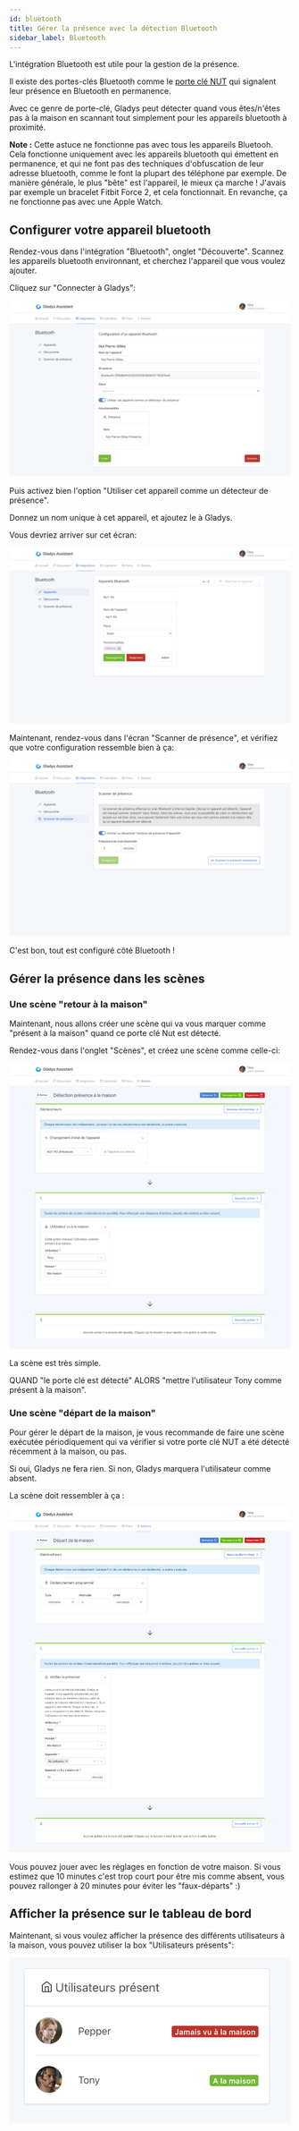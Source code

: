 ```yaml
---
id: bluetooth
title: Gérer la présence avec la détection Bluetooth
sidebar_label: Bluetooth
---
```


L'intégration Bluetooth est utile pour la gestion de la présence.

Il existe des portes-clés Bluetooth comme le [porte clé NUT](https://www.amazon.fr/NUT-%C3%89crou-Mini-Bluetooth-Tracker/dp/B01M664D98/ref=sr_1_1?tag=gladproj-21) qui signalent leur présence en Bluetooth en permanence.

Avec ce genre de porte-clé, Gladys peut détecter quand vous êtes/n'êtes pas à la maison en scannant tout simplement pour les appareils bluetooth à proximité.

**Note :** Cette astuce ne fonctionne pas avec tous les appareils Bluetooh. Cela fonctionne uniquement avec les appareils bluetooth qui émettent en permanence, et qui ne font pas des techniques d'obfuscation de leur adresse bluetooth, comme le font la plupart des téléphone par exemple. De manière générale, le plus "bête" est l'appareil, le mieux ça marche ! J'avais par exemple un bracelet Fitbit Force 2, et cela fonctionnait. En revanche, ça ne fonctionne pas avec une Apple Watch.

## Configurer votre appareil bluetooth

Rendez-vous dans l'intégration "Bluetooth", onglet "Découverte". Scannez les appareils bluetooth environnant, et cherchez l'appareil que vous voulez ajouter.

Cliquez sur "Connecter à Gladys":

![Configurer appareil bluetooth](../../../../../static/img/docs/fr/configuration/bluetooth/configurer-appareil-bluetooth.png)

Puis activez bien l'option "Utiliser cet appareil comme un détecteur de présence".

Donnez un nom unique à cet appareil, et ajoutez le à Gladys.

Vous devriez arriver sur cet écran:

![Configurer appareil bluetooth](../../../../../static/img/docs/fr/configuration/bluetooth/liste-bluetooth.png)

Maintenant, rendez-vous dans l'écran "Scanner de présence", et vérifiez que votre configuration ressemble bien à ça:

![Configurer appareil bluetooth](../../../../../static/img/docs/fr/configuration/bluetooth/parametres-bluetooth.png)

C'est bon, tout est configuré côté Bluetooth !

## Gérer la présence dans les scènes

### Une scène "retour à la maison"

Maintenant, nous allons créer une scène qui va vous marquer comme "présent à la maison" quand ce porte clé Nut est détecté.

Rendez-vous dans l'onglet "Scènes", et créez une scène comme celle-ci:

![Scène retour à la maison](../../../../../static/img/docs/fr/configuration/bluetooth/retour-maison-scene.png)

La scène est très simple.

QUAND "le porte clé est détecté" ALORS "mettre l'utilisateur Tony comme présent à la maison".

### Une scène "départ de la maison"

Pour gérer le départ de la maison, je vous recommande de faire une scène exécutée périodiquement qui va vérifier si votre porte clé NUT a été détecté récemment à la maison, ou pas.

Si oui, Gladys ne fera rien. Si non, Gladys marquera l'utilisateur comme absent.

La scène doit ressembler à ça :

![Scène départ de la maison](../../../../../static/img/docs/fr/configuration/bluetooth/depart-maison-scene.png)

Vous pouvez jouer avec les réglages en fonction de votre maison. Si vous estimez que 10 minutes c'est trop court pour être mis comme absent, vous pouvez rallonger à 20 minutes pour éviter les "faux-départs" :)

## Afficher la présence sur le tableau de bord

Maintenant, si vous voulez afficher la présence des différents utilisateurs à la maison, vous pouvez utiliser la box "Utilisateurs présents":

![Présence dashboard](../../../../../static/img/docs/fr/configuration/bluetooth/presence-dashboard.png)
